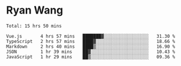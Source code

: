 # Ryan Wang

<!--START_SECTION:waka-->
```text
Total: 15 hrs 50 mins

Vue.js       4 hrs 57 mins   ███████▓░░░░░░░░░░░░░░░░░   31.30 % 
TypeScript   2 hrs 57 mins   ████▓░░░░░░░░░░░░░░░░░░░░   18.66 % 
Markdown     2 hrs 40 mins   ████▒░░░░░░░░░░░░░░░░░░░░   16.90 % 
JSON         1 hr 39 mins    ██▓░░░░░░░░░░░░░░░░░░░░░░   10.43 % 
JavaScript   1 hr 29 mins    ██▒░░░░░░░░░░░░░░░░░░░░░░   09.36 % 
```
<!--END_SECTION:waka-->
